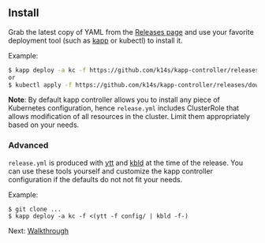 ## Install

Grab the latest copy of YAML from the [Releases page](https://github.com/k14s/kapp-controller/releases) and use your favorite deployment tool (such as [kapp](https://get-kapp.io) or kubectl) to install it.

Example:

```bash
$ kapp deploy -a kc -f https://github.com/k14s/kapp-controller/releases/download/v0.4.0/release.yml
or
$ kubectl apply -f https://github.com/k14s/kapp-controller/releases/download/v0.4.0/release.yml
```

**Note**: By default kapp controller allows you to install any piece of Kubernetes configuration, hence `release.yml` includes ClusterRole that allows modification of all resources in the cluster. Limit them appropriately based on your needs.

### Advanced

`release.yml` is produced with [ytt](https://get-ytt.io) and [kbld](https://get-kbld.io) at the time of the release. You can use these tools yourself and customize the kapp controller configuration if the defaults do not not fit your needs.

Example:

```
$ git clone ...
$ kapp deploy -a kc -f <(ytt -f config/ | kbld -f-)
```

Next: [Walkthrough](walkthrough.md)
